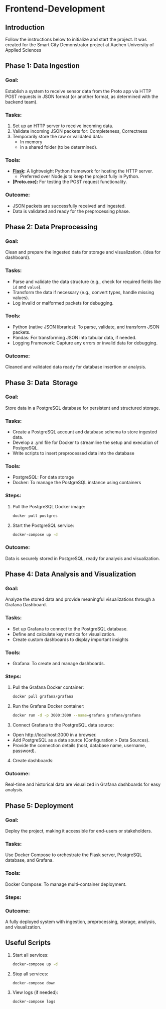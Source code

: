 # Frontend-Development

## Introduction
Follow the instructions below to initialize and start the project.
It was created for the Smart City Demonstrator project at Aachen University of Applied Sciences

## Phase 1: Data Ingestion 
### Goal: 
Establish a system to receive sensor data from the Proto app via HTTP POST requests in JSON format (or another format, as determined with the backend team).
### Tasks: 
1. Set up an HTTP server to receive incoming data.
2. Validate incoming JSON packets for: Completeness, Correctness
3. Temporarily store the raw or validated data: 
   - In memory
   - in a shared folder (to be determined).
### Tools: 
- **[Flask](https://flask.palletsprojects.com/):** A lightweight Python framework for hosting the HTTP server.
  - Preferred over Node.js to keep the project fully in Python.
- **[Proto.exe]:** For testing the POST request functionality.  
### Outcome: 
- JSON packets are successfully received and ingested.
- Data is validated and ready for the preprocessing phase.

## Phase 2: Data Preprocessing 
### Goal: 
Clean and prepare the ingested data for storage and visualization. (idea for dashboard). 
### Tasks: 
- Parse and validate the data structure (e.g., check for required fields like `id` and `value`). 
- Transform the data if necessary (e.g., convert types, handle missing values). 
- Log invalid or malformed packets for debugging.
### Tools: 
- Python (native JSON libraries): To parse, validate, and transform JSON packets. 
- Pandas: For transforming JSON into tabular data, if needed. 
- Logging Framework: Capture any errors or invalid data for debugging.
### Outcome:
Cleaned and validated data ready for database insertion or analysis. 

## Phase 3: Data  Storage
### Goal: 
Store data in a PostgreSQL database for persistent and structured storage.
### Tasks:
- Create a PostgreSQL account and database schema to store ingested data.
- Develop a .yml file for Docker to streamline the setup and execution of PostgreSQL.
- Write scripts to insert preprocessed data into the database
### Tools: 
- PostgreSQL: For data storage
- Docker: To manage the PostgreSQL instance using containers
### Steps: 
1. Pull the PostgreSQL Docker image:
   ```bash
   docker pull postgres
   ```
2. Start the PostgreSQL service:
   ```bash
   docker-compose up -d
   ```
### Outcome: 
Data is securely stored in PostgreSQL, ready for analysis and visualization.

## Phase 4: Data Analysis and Visualization
### Goal:
Analyze the stored data and provide meaningful visualizations through a Grafana Dashboard.
### Tasks:
- Set up Grafana to connect to the PostgreSQL database.
- Define and calculate key metrics for visualization.
- Create custom dashboards to display important insights
### Tools:
- Grafana: To create and manage dashboards.
### Steps:
1. Pull the Grafana Docker container:
   ```bash
   docker pull grafana/grafana
   ```
2. Run the Grafana Docker container:
   ```bash
   docker run -d -p 3000:3000 --name=grafana grafana/grafana
   ```
3. Connect Grafana to the PostgreSQL data source:
- Open http://localhost:3000 in a browser.
- Add PostgreSQL as a data source (Configuration > Data Sources).
- Provide the connection details (host, database name, username, password).
4. Create dashboards:
### Outcome:
Real-time and historical data are visualized in Grafana dashboards for easy analysis.

## Phase 5: Deployment 
### Goal:
Deploy the project, making it accessible for end-users or stakeholders.
### Tasks:
Use Docker Compose to orchestrate the Flask server, PostgreSQL database, and Grafana.
### Tools: 
Docker Compose: To manage multi-container deployment.
### Steps:
### Outcome: 
A fully deployed system with ingestion, preprocessing, storage, analysis, and visualization.

## Useful Scripts
1. Start all services:
   ```bash
   docker-compose up -d
   ```
2. Stop all services:
   ```bash
   docker-compose down
   ```
3. View logs (if needed):
   ```bash
   docker-compose logs
   ```


